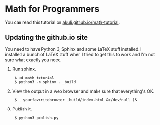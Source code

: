 # Math for Programmers

You can read this tutorial on
[akuli.github.io/math-tutorial](https://akuli.github.io/math-tutorial).

## Updating the github.io site

You need to have Python 3, Sphinx and some LaTeX stuff installed. I
installed a bunch of LaTeX stuff when I tried to get this to work and
I'm not sure what exactly you need.

1. Run sphinx.

        $ cd math-tutorial
        $ python3 -m sphinx . _build

2. View the output in a web browser and make sure that everything's OK.

        $ ( yourfavoritebrowser _build/index.html &>/dev/null )&

3. Publish it.

        $ python3 publish.py
